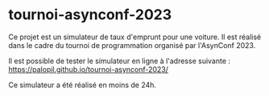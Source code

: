 # tournoi-asynconf-2023

Ce projet est un simulateur de taux d'emprunt pour une voiture. Il est réalisé dans le cadre du tournoi de programmation organisé par l'AsynConf 2023.

Il est possible de tester le simulateur en ligne à l'adresse suivante : https://palopil.github.io/tournoi-asynconf-2023/

Ce simulateur a été réalisé en moins de 24h.